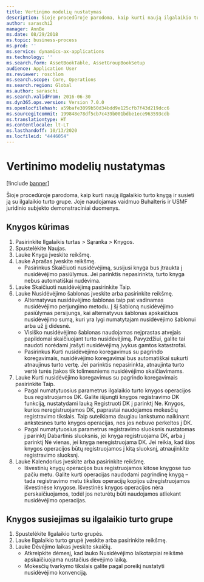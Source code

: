 ```yaml
---
title: Vertinimo modelių nustatymas
description: Šioje procedūroje parodoma, kaip kurti naują ilgalaikio turto knygą ir susieti ją su ilgalaikio turto grupe.
author: saraschi2
manager: AnnBe
ms.date: 08/29/2018
ms.topic: business-process
ms.prod: ''
ms.service: dynamics-ax-applications
ms.technology: ''
ms.search.form: AssetBookTable, AssetGroupBookSetup
audience: Application User
ms.reviewer: roschlom
ms.search.scope: Core, Operations
ms.search.region: Global
ms.author: saraschi
ms.search.validFrom: 2016-06-30
ms.dyn365.ops.version: Version 7.0.0
ms.openlocfilehash: a59bafe3099b50d34bdd9e125cfb7f43d219dcc6
ms.sourcegitcommit: 199848e78df5cb7c439b001bdbe1ece963593cdb
ms.translationtype: HT
ms.contentlocale: lt-LT
ms.lasthandoff: 10/13/2020
ms.locfileid: "4446054"
---
```

# <a name="set-up-value-models"></a>Vertinimo modelių nustatymas

[!include [banner](../../includes/banner.md)]

Šioje procedūroje parodoma, kaip kurti naują ilgalaikio turto knygą ir susieti ją su ilgalaikio turto grupe. Joje naudojamas vaidmuo Buhalteris ir USMF juridinio subjekto demonstraciniai duomenys.


## <a name="create-a-book"></a>Knygos kūrimas
1. Pasirinkite Ilgalaikis turtas > Sąranka > Knygos.
2. Spustelėkite Naujas.
3. Lauke Knyga įveskite reikšmę.
4. Lauke Aprašas įveskite reikšmę.
    * Pasirinkus Skaičiuoti nusidėvėjimą, susijusi knyga bus įtraukta į nusidėvėjimo pasiūlymus. Jei parinktis nepasirinkta, turto knyga nebus automatiškai nudėvima.  
5. Lauke Skaičiuoti nusidėvėjimą pasirinkite Taip.
6. Lauke Nusidėvėjimo šablonas įveskite arba pasirinkite reikšmę.
    * Alternatyvus nusidėvėjimo šablonas taip pat vadinamas nusidėvėjimo perjungimo metodu. Į šį šabloną nusidėvėjimo pasiūlymas persijungs, kai alternatyvus šablonas apskaičiuos nusidėvėjimo sumą, kuri yra lygi numatytajam nusidėvėjimo šablonui arba už jį didesnė.  
    * Visiško nusidėvėjimo šablonas naudojamas neįprastas atvejais papildomai skaičiuojant turto nusidėvėjimą. Pavyzdžiui, galite tai naudoti norėdami įrašyti nusidėvėjimą įvykus gamtos katastrofai.  
    * Pasirinkus Kurti nusidėvėjimo koregavimus su pagrindo koregavimais, nusidėvėjimo koregavimai bus automatiškai sukurti atnaujinus turto vertę. Jei parinktis nepasirinkta, atnaujinta turto vertė turės įtakos tik tolimesniems nusidėvėjimo skaičiavimams.  
7. Lauke Kurti nusidėvėjimo koregavimus su pagrindo koregavimais pasirinkite Taip.
    * Pagal numatytuosius parametrus ilgalaikio turto knygos operacijos bus registruojamos DK. Galite išjungti knygos registravimo DK funkciją, nustatydami lauką Registruoti DK į parinktį Ne. Knygos, kurios neregistruojamos DK, paprastai naudojamos mokesčių registravimo tikslais. Taip suteikiama daugiau lankstumo naikinant ankstesnes turto knygos operacijas, nes jos nebuvo perkeltos į DK.  
    * Pagal numatytuosius parametrus registravimo sluoksnis nustatomas į parinktį Dabartinis sluoksnis, jei knyga registruojama DK, arba į parinktį Nė vienas, jei knyga neregistruojama DK. Jei reikia, kad šios knygos operacijos būtų registruojamos į kitą sluoksnį, atnaujinkite registravimo sluoksnį.  
8. Lauke Kalendorius įveskite arba pasirinkite reikšmę.
    * Išvestinių knygų operacijos bus registruojamos kitose knygose tuo pačiu metu. Galite kurti operacijas naudodami pagrindinę knygą – tada registravimo metu tikslios operacijų kopijos užregistruojamos išvestinėse knygose. Išvestinės knygos operacijos nėra perskaičiuojamos, todėl jos neturėtų būti naudojamos atliekant nusidėvėjimo operacijas.  

## <a name="associate-the-book-with-a-fixed-asset-group"></a>Knygos susiejimas su ilgalaikio turto grupe
1. Spustelėkite Ilgalaikio turto grupės.
2. Lauke Ilgalaikio turto grupė įveskite arba pasirinkite reikšmę.
3. Lauke Dėvėjimo laikas įveskite skaičių.
    * Atkreipkite dėmesį, kad lauko Nusidėvėjimo laikotarpiai reikšmė apskaičiuojama nustačius dėvėjimo laiką.  
    * Mokesčių tvarkymo tikslais galite pagal poreikį nustatyti nusidėvėjimo konvenciją.  


